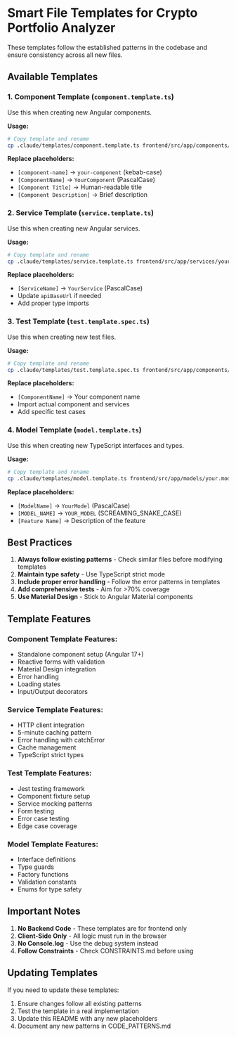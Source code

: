 # Smart File Templates for Crypto Portfolio Analyzer

These templates follow the established patterns in the codebase and ensure consistency across all new files.

## Available Templates

### 1. Component Template (`component.template.ts`)
Use this when creating new Angular components.

**Usage:**
```bash
# Copy template and rename
cp .claude/templates/component.template.ts frontend/src/app/components/your-component/your-component.component.ts
```

**Replace placeholders:**
- `[component-name]` → `your-component` (kebab-case)
- `[ComponentName]` → `YourComponent` (PascalCase)
- `[Component Title]` → Human-readable title
- `[Component Description]` → Brief description

### 2. Service Template (`service.template.ts`)
Use this when creating new Angular services.

**Usage:**
```bash
# Copy template and rename
cp .claude/templates/service.template.ts frontend/src/app/services/your.service.ts
```

**Replace placeholders:**
- `[ServiceName]` → `YourService` (PascalCase)
- Update `apiBaseUrl` if needed
- Add proper type imports

### 3. Test Template (`test.template.spec.ts`)
Use this when creating new test files.

**Usage:**
```bash
# Copy template and rename
cp .claude/templates/test.template.spec.ts frontend/src/app/components/__tests__/your-component.spec.ts
```

**Replace placeholders:**
- `[ComponentName]` → Your component name
- Import actual component and services
- Add specific test cases

### 4. Model Template (`model.template.ts`)
Use this when creating new TypeScript interfaces and types.

**Usage:**
```bash
# Copy template and rename
cp .claude/templates/model.template.ts frontend/src/app/models/your.model.ts
```

**Replace placeholders:**
- `[ModelName]` → `YourModel` (PascalCase)
- `[MODEL_NAME]` → `YOUR_MODEL` (SCREAMING_SNAKE_CASE)
- `[Feature Name]` → Description of the feature

## Best Practices

1. **Always follow existing patterns** - Check similar files before modifying templates
2. **Maintain type safety** - Use TypeScript strict mode
3. **Include proper error handling** - Follow the error patterns in templates
4. **Add comprehensive tests** - Aim for >70% coverage
5. **Use Material Design** - Stick to Angular Material components

## Template Features

### Component Template Features:
- Standalone component setup (Angular 17+)
- Reactive forms with validation
- Material Design integration
- Error handling
- Loading states
- Input/Output decorators

### Service Template Features:
- HTTP client integration
- 5-minute caching pattern
- Error handling with catchError
- Cache management
- TypeScript strict types

### Test Template Features:
- Jest testing framework
- Component fixture setup
- Service mocking patterns
- Form testing
- Error case testing
- Edge case coverage

### Model Template Features:
- Interface definitions
- Type guards
- Factory functions
- Validation constants
- Enums for type safety

## Important Notes

1. **No Backend Code** - These templates are for frontend only
2. **Client-Side Only** - All logic must run in the browser
3. **No Console.log** - Use the debug system instead
4. **Follow Constraints** - Check CONSTRAINTS.md before using

## Updating Templates

If you need to update these templates:
1. Ensure changes follow all existing patterns
2. Test the template in a real implementation
3. Update this README with any new placeholders
4. Document any new patterns in CODE_PATTERNS.md